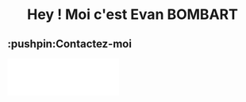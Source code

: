 <h1 align='center'> Hey ! Moi c'est Evan BOMBART </h1>

<h2>:pushpin:Contactez-moi</h2>
<div id='media-link' style='display:flex; justify-content:space-envenly;'>
  <img src='linkedin.png' width='75px' height='auto'>
  <img src='github.png' width='75px' height='auto'>
  <img src='web.png' width='75px' height='auto'>
</div>
